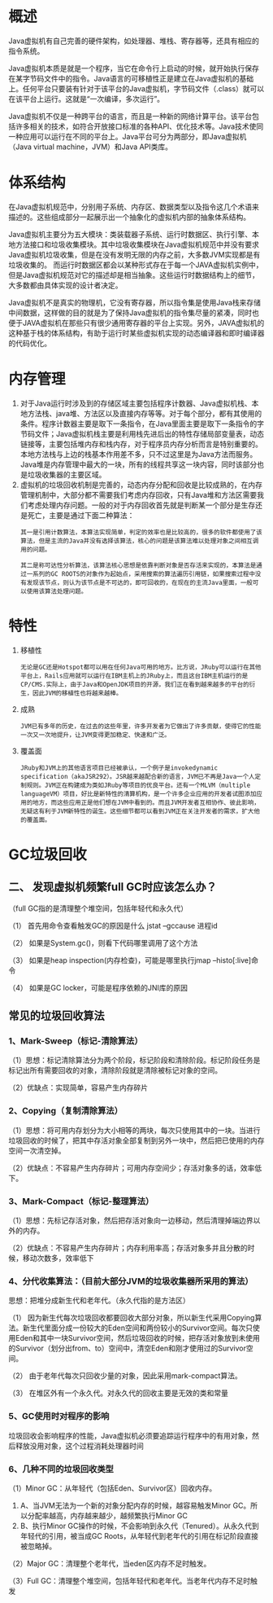 # 概述
Java虚拟机有自己完善的硬件架构，如处理器、堆栈、寄存器等，还具有相应的指令系统。

Java虚拟机本质是就是一个程序，当它在命令行上启动的时候，就开始执行保存在某字节码文件中的指令。Java语言的可移植性正是建立在Java虚拟机的基础上。任何平台只要装有针对于该平台的Java虚拟机，字节码文件（.class）就可以在该平台上运行。这就是“一次编译，多次运行”。

Java虚拟机不仅是一种跨平台的语言，而且是一种新的网络计算平台。该平台包括许多相关的技术，如符合开放接口标准的各种API、优化技术等。Java技术使同一种应用可以运行在不同的平台上。Java平台可分为两部分，即Java虚拟机（Java virtual machine，JVM）和Java API类库。

# 体系结构
在Java虚拟机规范中，分别用子系统、内存区、数据类型以及指令这几个术语来描述的。这些组成部分一起展示出一个抽象化的虚拟机内部的抽象体系结构。

Java虚拟机主要分为五大模块：类装载器子系统、运行时数据区、执行引擎、本地方法接口和垃圾收集模块。其中垃圾收集模块在Java虚拟机规范中并没有要求Java虚拟机垃圾收集，但是在没有发明无限的内存之前，大多数JVM实现都是有垃圾收集的。
而运行时数据区都会以某种形式存在于每一个JAVA虚拟机实例中，但是Java虚拟机规范对它的描述却是相当抽象。这些运行时数据结构上的细节，大多数都由具体实现的设计者决定。

Java虚拟机不是真实的物理机，它没有寄存器，所以指令集是使用Java栈来存储中间数据，这样做的目的就是为了保持Java虚拟机的指令集尽量的紧凑，同时也便于JAVA虚拟机在那些只有很少通用寄存器的平台上实现。另外，JAVA虚拟机的这种基于栈的体系结构，有助于运行时某些虚拟机实现的动态编译器和即时编译器的代码优化。

# 内存管理
<ol>
  <li>
    对于Java运行时涉及到的存储区域主要包括程序计数器、Java虚拟机栈、本地方法栈、java堆、方法区以及直接内存等等。对于每个部分，都有其使用的条件。程序计数器主要是取下一条指令，在Java里面主要是取下一条指令的字节码文件；Java虚拟机栈主要是利用栈先进后出的特性存储局部变量表，动态链接等，主要包括堆内存和栈内存，对于程序员内存分析而言是特别重要的。本地方法栈与上边的栈基本作用差不多，只不过这里是为Java方法而服务。Java堆是内存管理中最大的一块，所有的线程共享这一块内容，同时该部分也是垃圾收集器的主要区域。
  </li>
  <li>
    虚拟机的垃圾回收机制是完善的，动态内存分配和回收是比较成熟的，在内存管理机制中，大部分都不需要我们考虑内存回收，只有Java堆和方法区需要我们考虑处理内存问题。一般的对于内存回收首先就是判断某一个部分是生存还是死亡，主要是通过下面二种算法：
    
    其一是引用计数算法，本算法实现简单，判定的效率也是比较高的，很多的软件都使用了该算法，但是主流的Java并没有选择该算法，核心的问题是该算法难以处理对象之间相互调用的问题。
    
    其二是称可达性分析算法，该算法核心思想是依靠判断对象是否存活来实现的，本算法是通过一系列的GC ROOTS的对象作为起始点，采用搜索的算法遍历引用链，如果搜索过程中没有发现该节点，则认为该节点是不可达的，即可回收的，在现在的主流Java里面，一般可以使用该算法处理问题。
  </li>
</ol>

# 特性
<ol>
  <li>
    移植性
    
    无论是GC还是Hotspot都可以用在任何Java可用的地方。比方说，JRuby可以运行在其他平台上，Rails应用就可以运行在IBM主机上的JRuby上，而且这台IBM主机运行的是CP/CMS.实际上，由于Java和OpenJDK项目的开源，我们正在看到越来越多的平台的衍生，因此JVM的移植性也将越来越棒。
  </li>
  <li>
    成熟
    
    JVM已有多年的历史，在过去的这些年里，许多开发者为它做出了许多贡献，使得它的性能一次又一次地提升，让JVM变得更加稳定、快速和广泛。
  </li>
  <li>
    覆盖面
    
    JRuby和JVM上的其他语言项目已经被承认，一个例子是invokedynamic specification（akaJSR292）。JSR越来越配合新的语言，JVM已不再是Java一个人定制规则。JVM正在构建成为类如JRuby等项目的优良平台。还有一个MLVM（multiple languageVM）项目，好比是新特性的清算机构，是一个许多企业应用的开发者试图添加应用的地方，而这些应用正是他们想在JVM中看到的。而且JVM开发者互相协作、彼此影响，无疑这有利于JVM新特性的诞生。这些细节都可以看到JVM正在关注开发者的需求，扩大他的覆盖面。
  </li>
</ol>

# GC垃圾回收
## 二、 发现虚拟机频繁full GC时应该怎么办？
（full GC指的是清理整个堆空间，包括年轻代和永久代）

（1） 首先用命令查看触发GC的原因是什么 jstat –gccause 进程id

（2） 如果是System.gc()，则看下代码哪里调用了这个方法

（3） 如果是heap inspection(内存检查)，可能是哪里执行jmap –histo[:live]命令

（4） 如果是GC locker，可能是程序依赖的JNI库的原因

## 常见的垃圾回收算法
### 1、Mark-Sweep（标记-清除算法）
（1）思想：标记清除算法分为两个阶段，标记阶段和清除阶段。标记阶段任务是标记出所有需要回收的对象，清除阶段就是清除被标记对象的空间。

（2）优缺点：实现简单，容易产生内存碎片
### 2、Copying（复制清除算法）
（1）思想：将可用内存划分为大小相等的两块，每次只使用其中的一块。当进行垃圾回收的时候了，把其中存活对象全部复制到另外一块中，然后把已使用的内存空间一次清空掉。

（2）优缺点：不容易产生内存碎片；可用内存空间少；存活对象多的话，效率低下。
### 3、Mark-Compact（标记-整理算法）
（1）思想：先标记存活对象，然后把存活对象向一边移动，然后清理掉端边界以外的内存。

（2）优缺点：不容易产生内存碎片；内存利用率高；存活对象多并且分散的时候，移动次数多，效率低下
### 4、分代收集算法：（目前大部分JVM的垃圾收集器所采用的算法）
思想：把堆分成新生代和老年代。（永久代指的是方法区）

（1） 因为新生代每次垃圾回收都要回收大部分对象，所以新生代采用Copying算法。新生代里面分成一份较大的Eden空间和两份较小的Survivor空间。每次只使用Eden和其中一块Survivor空间，然后垃圾回收的时候，把存活对象放到未使用的Survivor（划分出from、to）空间中，清空Eden和刚才使用过的Survivor空间。

（2） 由于老年代每次只回收少量的对象，因此采用mark-compact算法。

（3） 在堆区外有一个永久代。对永久代的回收主要是无效的类和常量
### 5、GC使用时对程序的影响
垃圾回收会影响程序的性能，Java虚拟机必须要追踪运行程序中的有用对象，然后释放没用对象，这个过程消耗处理器时间
### 6、几种不同的垃圾回收类型
（1）Minor GC：从年轻代（包括Eden、Survivor区）回收内存。
<ol>
  <li>
    A、当JVM无法为一个新的对象分配内存的时候，越容易触发Minor GC。所以分配率越高，内存越来越少，越频繁执行Minor GC
  </li>
  <li>
    B、执行Minor GC操作的时候，不会影响到永久代（Tenured）。从永久代到年轻代的引用，被当成GC Roots，从年轻代到老年代的引用在标记阶段直接被忽略掉。
  </li>
</ol>
（2）Major GC：清理整个老年代，当eden区内存不足时触发。

（3）Full GC：清理整个堆空间，包括年轻代和老年代。当老年代内存不足时触发
